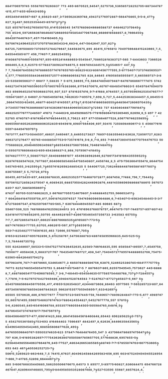 ⁸⁸⁴¹⁷⁰⁶⁹⁷⁹⁷⁴⁵,⁵⁵⁵⁸⁷⁶⁵⁷⁶²⁶⁰⁸³⁷,⁷⁷³,⁴⁶⁵'⁸⁶⁷⁰⁵²⁵·⁶⁴⁵⁴⁷:⁵²⁷⁵⁷³⁶·⁵³⁶⁵⁸⁵⁷²⁸²⁵²⁷⁰⁵'⁸⁸⁷³⁴⁴⁷⁸⁷′⁸¹⁵·⁴⁷⁷'⁸⁵⁵'⁶⁹⁴⁴³′⁸⁹⁵‽⁴⁹⁵³⁴⁹⁴¹⁴⁶⁵⁶⁷'⁶⁸⁷,⁸·⁸⁵⁶²⁵'⁴⁸⁷·³′⁷³⁶⁵⁶²⁸³⁶⁹⁷⁴⁸·⁴⁹⁴³⁷²⁷⁷⁶⁹⁷²⁸⁸⁷'⁵⁶⁸⁴⁷⁰⁸⁶⁵·⁵′⁵'⁸·⁴⁷⁷‽⁸²⁷·⁵‽⁴⁸⁷:⁵⁰⁵²⁵³⁵⁴⁴⁴⁵'⁸⁵⁷⁸⁷‽⁷‽⁷‽⁵²⁵,⁸⁵⁵⁷⁶⁷⁵⁴⁵²⁷⁶⁵⁸⁵⁰⁷⁵⁵:⁸¹⁴¹⁵³⁵⁶⁵⁴⁵,⁵⁴⁷⁵⁷⁶⁸⁹⁸⁰⁴⁶⁶⁸⁶⁵⁸⁸⁷³⁷,⁶⁴⁸⁴⁶²⁷³⁷⁹⁸⁴⁵‽⁷⁵⁵,⁸⁵³′⁶·⁵⁹⁷²⁶⁵⁶³⁶⁷⁴⁶⁴⁶⁴⁰⁷²⁶⁶⁸⁹⁵⁰⁷⁴⁵⁸⁵⁴⁴⁷⁷⁰⁶⁷⁸⁴⁶·⁸⁶⁸⁶⁶¹⁸⁵⁸⁸⁸⁵⁷:⁸·⁷⁶⁶⁶⁴⁵⁵‽⁸⁶⁴²⁶¹⁷⁴⁴⁶⁷⁴³′⁷:⁴⁵⁷'⁷⁰⁴¹⁶⁰⁴⁰⁵:⁵‽⁵⁸⁷⁰⁶⁷⁴²⁴⁹⁶⁴⁵²⁵³⁷³⁷⁰⁷⁹⁷⁸⁸³⁶⁵⁴³³′⁶·⁶⁸³′⁸·⁴⁴⁷'⁵⁰⁴²⁶⁴⁷·⁵³⁷:⁸²⁷‽⁶⁴⁷²⁵:⁷²⁶¹⁵⁰⁸⁰⁵′⁷³⁷⁰⁵⁰⁷²⁷⁸⁴²⁷⁶⁶⁴⁷·⁵⁴⁴⁵⁸³⁶⁷⁵·⁸⁹⁵,⁴⁰⁴¹⁵·⁵⁷⁶⁵⁸¹³,⁷⁰⁴⁹⁷⁵⁶⁶⁴⁸⁴¹⁵²⁴³⁶⁶⁵·⁷:⁵·⁶⁴⁵⁵⁴⁴⁵⁸⁵′⁸⁷⁷,⁴⁵⁶·⁷⁷⁴⁰⁷'⁷·⁸⁸⁶²⁵⁴⁵⁹⁵‽⁶¹⁴⁰⁸⁸⁷⁰⁷⁴⁴⁶⁵′⁵⁹⁵⁸⁷⁶⁷:⁸⁹⁵'⁶⁹⁵²⁴¹⁴⁴⁸⁸⁶⁹³′⁵⁵⁴⁵⁸⁴⁷·⁷⁰⁸⁶⁵²⁸¹⁸³⁸³⁷²⁷'⁵⁶⁵,⁷'⁸⁴⁴³⁶⁰³,⁷³⁶⁶⁵²⁶⁸⁶⁸⁴⁶⁵:⁵:⁶·⁵:⁶²⁵⁷⁵'⁵⁷⁷⁸⁸³⁷³⁸⁹⁸²⁴⁷⁶⁴⁶⁷⁵:⁵,⁶⁰⁶⁷⁴⁹⁴³⁴⁴⁵⁷⁵·⁵‽⁵⁵⁴⁶⁵′⁷,⁴⁴⁷·⁵‽⁷,⁷·⁷⁸⁴⁰⁶⁷⁸⁴⁵⁵⁶²⁷⁴⁷⁸⁸⁶⁶⁵⁵⁷⁷⁴⁷⁶⁷⁶⁵⁵⁷⁶⁵'⁸⁰⁸²⁵′⁶³³′⁸⁰⁶¹⁴⁵⁶⁷⁷⁷⁵⁹⁵·⁵'⁸⁷⁷⁵⁴⁰⁷′⁷³⁷³⁷⁴⁸⁵⁶⁹⁵³⁷′⁵:⁵⁷⁷·⁷⁷⁶⁰⁵⁹⁵⁵⁵⁸⁴³⁶⁴⁶⁵⁶⁵⁷²⁵⁷⁷'⁸⁹⁶⁶⁸⁰⁶⁵⁸²⁷⁸⁵,⁸²⁸·⁸⁴⁶⁴⁵,⁴¹⁶⁹⁵⁸⁵⁸⁵⁹⁵⁵⁸¹⁷·⁵·⁶⁶⁵⁵⁶⁹⁷³⁷'³′⁸²⁵'⁵³⁵⁸⁵⁶⁵⁶⁶³⁷'⁷,⁶⁶⁸¹⁷,⁷:⁵⁸⁸³⁵,⁷,⁵'⁸⁷⁵·⁵⁸⁶⁹⁵·⁷′⁵:⁵⁸⁶⁴⁷⁴⁸⁹⁴⁰⁷⁹⁴⁸⁷'⁶⁴⁷⁶⁷⁸⁶⁸⁶⁶⁷⁷⁷⁷⁴⁷⁵,⁵⁷⁴²⁶⁴⁸²⁷³⁴⁷⁴³⁶⁷⁴⁸⁵⁵⁶⁰⁵³⁷⁰⁷⁸⁶⁵⁷⁶⁵⁷⁸³⁸³⁸⁶⁶·⁸¹⁷⁹⁴³⁷⁰⁶⁷⁸·⁴⁰⁷⁶⁷'⁶⁸⁴⁸⁵⁴⁷⁶⁶⁰³′⁵,⁶⁵⁴⁹⁷⁸⁴⁷⁶⁹⁴⁰⁷⁹⁴⁶³,⁸⁹⁸⁹⁶⁴⁵²⁵⁴⁷⁶⁵⁰⁶⁸⁸³⁷⁰⁵·⁶⁰⁷·⁵³⁷,⁸⁷⁸¹⁶³⁵⁷⁴¹⁶·⁵′⁷'⁴¹⁶⁸⁸·⁸⁷⁶⁴⁵⁵⁷·⁵:⁸⁵⁷⁹⁵⁹⁶⁹⁸²⁵³⁵⁴⁷⁶⁵⁷⁷′⁷′⁵⁹⁸⁴⁷³⁸⁹⁷:³,⁶⁴⁶⁰⁷:⁵'⁷⁸⁸⁵⁴⁰⁵⁸⁷⁴⁸·⁷⁴⁶²⁶³⁵'⁷′⁸⁹⁵⁷⁸·⁷:⁶⁹⁸·⁵:⁷²⁷·⁵:⁴⁴⁴²⁵³⁶³⁸³⁴⁴⁴⁵⁷:⁵·⁸⁶⁴⁵⁵'⁵·⁵⁶⁶⁴⁷⁴⁵⁹³′⁶³⁴⁹⁵·⁴⁶⁸⁷⁷'⁸⁰⁴³⁷′⁸¹⁴⁹⁵⁵⁷:⁸⁷⁵‽⁷:⁶¹⁵³⁶⁷⁴¹⁸⁶⁶⁵⁸⁰⁵⁵⁵‽⁶⁴⁸⁵⁶⁴⁷²⁶⁰⁶⁹⁷⁰⁴³⁵‽³′⁷³⁴⁵⁵⁷⁷⁶⁶⁷⁶³⁸⁸⁶⁸⁸⁸⁷²⁸¹⁴³⁸³⁶⁸⁷⁴⁸⁴⁴⁰⁶⁶⁵⁸⁵³⁸³⁷‽⁷²⁵⁶³,⁷³⁷,⁶³⁴⁰⁴⁰⁴⁸⁸⁷⁷⁹⁸¹⁸⁴⁷‽⁴⁶⁸²⁵²⁵⁷⁷⁶⁷⁷⁷²⁴⁸⁵⁰⁷,⁴¹⁶⁷³,⁷′⁴⁴⁴⁰³′⁶·⁸⁰⁴⁹⁸⁹⁶⁸⁵⁷⁵'⁷⁷⁸¹⁶⁹⁸⁰⁶⁴⁷⁸⁵³⁶⁹⁴⁶⁵·⁶²⁶⁹⁸·⁶·⁵,⁸⁹⁷,⁷,⁴²⁵²⁷⁸⁵,⁶⁷⁴⁰⁷⁸⁷'⁸¹⁸⁷⁴⁹⁶⁴⁷⁴⁷⁶⁸⁹⁴⁴⁴⁵⁵:⁵·⁷⁵⁶²³,⁸⁵⁷,⁸⁷⁷′⁵⁵⁸⁶⁴⁶⁷⁷⁵²⁸·⁸⁵⁶⁷⁷⁶⁷⁴⁶²⁵⁹⁸⁹⁵‽⁶⁰⁶⁵⁵⁶⁸¹⁴⁰⁵²⁶²⁸⁶⁶⁸⁸⁰⁶³⁵²⁸³⁵′⁸⁹⁴⁹⁸¹⁸·⁸⁹⁸⁹⁷⁵⁶⁴⁴⁰⁶·⁶⁹⁷·⁵⁰⁴¹⁵,⁷²⁵⁰⁸⁹⁸⁴⁶⁰⁶¹⁷′³,⁵,⁴⁵⁶⁸⁷⁷⁶¹⁶⁵⁵⁹⁷'⁸⁴⁴⁹⁴⁷⁶⁹⁷⁹⁷‽⁷⁶⁷³⁷⁷⁷·⁶⁴⁷⁷³′⁵⁰⁴⁴⁵⁹⁷·⁴⁸⁶³⁷:⁵⁴⁶⁹⁴⁶⁷·⁵:⁸⁴⁶⁵⁵²⁷³⁸²⁷,⁷⁶⁸⁹⁷′⁵³⁸³⁵⁹⁴⁶³′⁸³⁶²⁸·⁷²⁸⁵⁶¹⁷²⁷·⁶²⁸³⁴⁸⁶³⁷²⁷²⁷⁶⁴⁷⁷,⁶⁵⁷⁴⁵'⁴⁴⁴⁸⁸⁵⁴⁷⁷⁵³′⁵′⁷³⁵⁷⁴¹⁶⁷⁸·⁵′⁸·⁸·⁷'⁸·⁸⁹³,⁷′⁴⁶⁴⁴⁷³⁸⁰⁴¹⁵⁴⁸⁷⁷⁰⁷⁹⁴⁴⁷⁶⁷⁵³,⁵⁰⁷⁷⁵⁶⁸⁰⁸²⁸·⁴⁹⁴⁰⁴⁶⁵⁹⁶³⁴⁹⁸⁸⁷‽⁶⁸⁵⁵⁴⁹⁸³⁷⁵⁶⁰⁷⁹⁵⁶⁸·⁷⁰⁴⁶⁸¹⁴⁸⁴¹⁵‽⁵'⁵⁹⁵⁰⁷⁵⁷⁶⁶⁰⁶⁴⁸⁴³′⁶⁹⁵′⁴⁹⁴³⁸⁶⁸³⁷'⁵·⁸⁶⁸·⁷⁰⁷⁹⁵⁶⁷′⁴¹⁸⁴⁵‽⁵⁰⁷⁴⁸²⁷⁷⁷⁷⁷·⁵·⁵⁰⁸⁰⁷⁷⁵²⁷:⁵⁸⁴⁰⁸⁸⁶⁶⁶¹⁸⁷⁷,⁴⁵⁴⁹⁶³⁸⁹⁸²⁶⁴⁶·⁶²⁷⁸⁶¹⁷³⁴¹⁸¹⁸⁶⁴³⁵⁵⁵⁶⁵²⁵‽⁸²⁸⁷⁴⁷⁶³⁸⁹⁴⁷⁴²⁸·⁷⁸⁷⁷⁸⁰⁷·⁶⁰⁴⁰⁶⁶⁵⁸⁵⁴⁸⁰⁴⁴⁷⁵⁸⁵⁴⁰⁸⁰⁷·⁴⁴⁵⁶⁷⁴⁸·⁸·⁵,⁴⁷⁵′⁷⁵⁶³⁶⁶⁴¹⁵⁹⁴⁷⁸·⁸⁶⁴⁴⁷⁵⁴⁵⁴⁵⁷⁴⁵′⁶⁵⁵·³′⁸²⁵⁹⁵‽⁵·⁷‽⁶⁵⁵⁷⁴¹⁸²⁶⁹⁸²⁴⁸⁸⁵⁴²⁵,⁵,⁵⁴⁴⁰⁶⁷⁷²⁵:⁷³⁶²⁴⁶⁸⁸⁴⁴⁸⁷⁸⁶⁵⁸⁸¹⁴⁹⁷⁷⁸⁰⁷‽⁸³⁶⁷⁵⁵⁶⁶⁷·⁵,⁵:⁷⁵⁷²⁶·⁸⁷⁵‽⁸⁰⁴⁵⁵:⁴⁰⁷³⁴³⁵'⁸⁵⁷·⁴⁴⁸²⁶⁸⁷⁸⁸³⁵·⁴⁸⁶²⁵³⁵²⁵⁷⁷⁷⁸⁴⁶⁸⁷⁰⁷²⁸⁷⁷:⁸⁰⁸⁷⁴⁵⁸·⁷⁷⁴⁸⁸·⁷⁹⁶·⁷·⁷⁹⁴⁴⁵‽⁵⁹⁷⁵⁶¹⁵²⁷²⁸⁵⁸²⁴³⁷⁹⁵⁴⁷,⁶·⁴⁰⁸⁹⁴³⁵·⁶⁸⁸⁵⁷⁹⁵⁰⁴²⁸²⁴⁴⁶⁹⁶³⁸⁷⁶·⁴⁴⁸¹⁴⁵⁵⁶⁶⁹⁶⁹⁸⁸⁶⁸⁸⁷⁸⁸⁶¹⁵,⁵⁶⁷⁰⁷³⁸³⁵′⁷,⁶²⁷·⁵⁸⁸⁵⁸⁹⁵⁰⁶⁹⁷‽⁸⁷⁴³⁷,⁶⁰⁷⁰⁵'⁵³⁵⁷⁴⁶⁶²⁸²⁵·³,⁶⁶⁷⁶⁸⁷⁷⁰⁵⁵⁷²⁴⁶⁷⁹⁸⁰⁷:⁵′⁴⁶⁸⁸⁸⁴⁵²⁷⁵⁵:⁵⁶⁶⁶⁵²⁴¹⁷‽⁷,⁶⁰⁴²⁶⁸⁴¹⁸⁴⁷⁵⁵⁹⁷⁵⁸·⁸¹⁷·⁵⁰⁶¹⁸⁷⁴²⁵⁹⁷⁴⁵³⁷,⁷⁹⁴⁷⁴⁵⁶⁰⁵⁶⁶⁵⁶⁴⁸⁸⁶·⁶·⁷′⁴⁵⁴⁰⁷′⁵'⁶⁵⁶³⁴⁵⁴⁸⁴⁴⁵'⁵'³′⁷⁶⁷²⁷⁵⁸⁰⁶⁷⁵⁴⁷:⁸⁷⁶²⁵⁹⁷⁰⁶⁷⁷⁸⁵′⁵⁶⁵:⁷,⁶³⁶⁷⁸⁴⁴⁴⁶⁹⁴⁵⁵⁰⁷′⁴⁸⁵,⁶⁰⁶⁸⁵,⁶⁸⁷‽⁵⁹⁴⁶⁷′⁵⁰⁶·⁵²⁵,⁷⁴⁸¹⁶⁶⁸⁶⁴¹⁶²⁵⁹⁸²⁸⁴⁶¹³,³′⁵,⁴⁷⁶¹⁶⁹⁶³⁷⁶⁸⁰⁷⁸⁷⁹⁷·⁴⁶⁴⁷⁴⁷⁵'⁷⁰⁷'⁷⁴⁴⁹⁷⁵⁷'⁸⁹⁷′⁸⁰⁷′⁴²⁸³⁴¹⁸¹⁴¹⁷⁵⁷⁴⁶⁵⁸²⁶¹⁵:⁵⁰⁷⁹⁵,⁴⁸⁴⁴⁶²⁸¹⁸⁵⁷′⁴²⁶⁶⁷⁹⁵⁴⁶⁵⁴⁵⁷³⁵⁶⁷³³,³′⁶³⁵⁸³,⁶⁵⁷⁵⁵‽⁷′⁷:⁷·⁴⁶⁷²⁸⁶⁵⁴⁷⁸⁴³⁷:⁶⁶⁶²⁵'⁸⁸⁶⁷⁶⁶⁶⁸⁵³⁵‽⁸¹⁶⁵⁸⁰⁷'⁷⁷³′⁵‽⁸⁸⁷′⁷⁴⁷⁶⁵⁶³′⁷⁷⁷⁵⁵:⁶³⁷⁰⁵·⁴⁶⁶²⁶¹⁵'⁵⁶⁷·⁸⁷⁷‽⁵⁸⁵⁵⁶¹⁵‽⁵⁰³′⁷'⁸²⁵⁴⁸²⁷⁷⁷⁷⁴⁵⁶¹⁶³⁵·⁴⁶³,⁷²⁶⁶⁶·⁵⁵⁷⁶⁸⁸⁷:⁷⁰⁵‽⁸¹⁶⁵³′⁸²⁵⁴⁶³⁷′⁶⁹⁵⁷⁶²⁸⁹⁶·⁵:⁸¹⁵²⁵⁸⁷⁶⁷:⁵⁴⁷⁵⁶³⁸⁸⁷⁸³′⁴⁸⁶⁷⁴⁵⁸⁹⁵⁹⁶⁶⁸³⁵:⁶⁴⁵′⁵²⁵'⁵‽⁷·⁵·⁷⁸⁴⁴⁴⁶⁷³⁵⁷⁵‽⁵⁵⁵,⁸²⁴²⁴⁸⁶⁰⁷·⁵⁸⁵³³′⁵'⁵⁹⁴⁷⁵²⁷⁷⁴⁷⁴³⁶⁴⁵²⁶³⁵:⁸²⁵⁸⁵'⁷⁴⁶¹⁶⁴⁸³⁵:⁵⁹⁵,⁸⁵⁸⁵⁸⁴⁷'⁸⁶⁵⁹⁷:⁷:⁴⁵⁴⁹⁷⁵⁸·⁷⁸⁵⁰⁸⁷⁷,⁴⁰⁵⁸⁴³⁶·⁵·⁶⁸⁸³⁷²⁷′⁷⁶⁷,⁷⁶⁴³⁵⁴⁶¹⁷⁴⁸¹⁷²⁷·⁴⁰⁸·⁵⁴⁷:⁷⁵⁴⁰⁴⁵⁷²⁷⁷⁸⁹⁵⁷⁴⁴⁸⁸⁸⁶⁵²⁷⁰⁶·⁷⁵⁴⁷⁵'⁶³⁵⁶⁵'⁶⁸⁴²⁶⁴⁸⁵⁷⁹⁴²⁷‽⁵⁹⁷⁹⁸³⁴¹⁶·⁷⁰⁷'⁷'⁸⁹⁷⁸⁶⁶⁵·⁵³⁴⁶⁵⁴⁶⁷⁷:³,⁶⁸⁵⁰⁷⁴⁸⁸⁸⁵⁸⁶⁷⁵⁶·⁶³⁸⁷⁵·⁵²⁴⁶⁵²⁵³⁸⁰⁷⁴⁵'⁶⁸⁴¹⁷⁷⁷⁵⁷⁷⁵‽⁷⁴⁷⁷³,⁶²⁵²⁷⁴⁸⁵⁵⁴⁵⁰⁵⁴⁷⁰⁷⁹³,⁵:⁸⁶⁴⁶⁷′⁸⁵⁷⁵⁴⁶⁷'⁵,⁷,⁸⁸⁷⁶⁶³⁷′⁸⁶⁵·⁶²⁵⁵⁷⁹⁴⁹⁵⁴⁵:⁷⁵⁷³⁶²⁷,⁴⁴⁵'⁶⁸⁸⁸⁸·⁷·⁴⁸⁸⁷⁸⁰⁶⁵⁴¹⁷⁷⁵′⁶⁹⁶⁰⁷⁸⁵⁸⁵·⁷,³′⁸·⁷'⁶⁰⁴⁴⁵'⁶⁵⁴⁵⁸⁴⁶³⁵′⁵⁷⁷⁵⁸⁵⁷⁵⁴⁴⁸⁰⁷⁶⁸·⁷³⁷‽⁷′⁷²⁸⁴⁵⁵⁷‽⁷:⁷⁷⁸¹⁶·⁷'⁵'⁶²⁷⁹⁷⁵⁷⁰⁴²⁷⁹⁴⁹⁴⁸⁶·⁴⁹⁴⁰⁴¹⁵²⁸⁷⁴⁴⁵⁸³,⁷'⁵²⁴⁷⁶²⁷'⁸⁷⁷²⁷‽⁸⁵⁸³⁷'⁵·⁶⁶⁷,⁵‽⁸⁵⁴⁵⁷⁰⁶⁸⁵⁶⁶⁸⁴⁵⁶¹⁷⁰⁵⁵⁶·⁴¹⁷·⁴¹⁶⁵⁵′⁵²⁶³⁵⁴⁸³⁷·⁴²⁴⁴⁴⁸⁷³⁶⁰⁸·⁸⁶⁴⁶³,⁸⁹⁷⁷⁵⁶⁵,⁷'⁵⁶⁵²⁸⁵⁷²³′⁸⁰⁷·⁸⁴⁴⁹⁷³⁴⁵⁶¹⁶⁵⁶⁷⁸⁸⁵⁹⁴³⁸⁶⁷⁸⁴³⁸²⁵,⁵⁶⁶²⁸¹⁵³⁵⁷⁷⁰⁵⁹⁴⁵⁶⁹⁵′⁷:⁶³³′⁶²⁶⁹⁷‽⁸⁵⁵⁰⁵,⁵⁵⁷⁰⁶³⁶·⁴⁸⁶·⁸⁷⁶⁵⁷⁷⁶⁷⁷,⁷⁷⁵⁰⁷⁵⁷²³′⁵⁸⁵⁷⁴⁴⁵′⁷⁵⁸·⁷⁴⁴⁰⁶⁵⁷'⁷⁸⁸⁹⁸²⁸⁴⁸⁴⁷'⁷⁷⁵'⁵:⁶⁷⁷,⁴⁹⁸⁹⁷⁴⁷⁵⁵·⁶⁶⁵⁷⁸¹⁴⁹⁵:⁵⁹⁶⁹⁷⁵⁴⁸⁶³⁷⁶⁷⁴⁷⁸³′⁷⁸⁸⁰⁴²⁴⁵⁵⁴⁸²⁷:⁵⁴⁵²⁷⁶⁷⁷⁷⁷⁸·⁵⁵⁷,⁵⁷⁸¹⁵‽⁵′⁶·⁴²⁶⁰⁵⁴⁵:⁸⁴⁵′⁶⁵⁴¹⁶⁰⁶⁶⁷⁸⁸·⁸⁵⁵³⁵⁷⁷⁴⁶⁰⁵⁹⁴⁴⁵⁰⁵′⁵⁰⁵⁹⁸⁴⁷⁶⁵:⁸⁴⁸¹⁶·⁵‽⁸⁴⁷⁸⁶⁴⁵⁴⁷³⁷⁴⁷⁴⁸¹⁸¹⁷'⁷⁹⁴⁷⁵⁶⁷⁹⁷‽⁶⁵⁸⁴⁵⁶⁶⁴⁶⁹⁷⁵⁷′⁴⁷⁷:⁶⁹⁶¹⁴¹⁴²⁵·⁶⁸⁸·⁸⁶⁴¹⁴⁵⁸⁸⁴⁵⁶¹⁸⁴⁶⁰⁸⁴⁸·⁶⁹⁴⁴³,⁶⁹⁶²⁸⁵⁶²⁵‽⁵'⁷⁵⁷‽⁵,⁴⁵⁴²⁷⁰⁵³⁶¹⁵⁸⁵‽⁷⁵³′⁶⁹³,⁸¹⁶⁴⁶⁴⁴⁰³,⁷⁵⁶⁶⁴⁹⁷,⁴⁸⁴²⁴⁹⁷·⁸·⁶²⁶³⁶·⁸⁴⁴⁶⁶³⁵⁸⁴³⁵⁶⁵‽⁶³⁴⁹⁶⁵⁴⁰⁵⁹⁴⁵⁴²⁴⁶⁵·⁶⁰⁸⁵⁸⁵⁶⁰⁶⁸⁷⁷⁶²⁸·⁴⁹⁵‽⁸⁴⁷⁶⁵⁹⁵⁹⁶⁶⁴⁰⁷⁶⁷'⁵⁹⁵⁰⁵³⁷⁴⁶³⁵′⁶²³,⁵⁷⁸⁴⁷'⁷⁶⁴⁸⁴⁸⁷⁶⁴⁹⁵·⁵⁴⁷,³,⁴³⁷⁹⁶⁶⁴⁷⁸⁶⁸⁹⁷⁴⁷⁵⁶⁴⁷‽⁵‽⁷⁹⁷,⁶³⁶·⁵'⁶¹⁸⁹⁵³⁸²⁶⁹⁷′⁷⁷⁷⁵⁴³⁶³⁶³⁸⁰⁷⁰⁵⁰⁵⁰⁸¹⁷⁸⁵⁶⁵⁷⁷⁰⁵·⁵⁷⁷⁶⁴⁸⁸³⁶·⁶⁹⁵⁷⁸⁵⁵'⁵‽⁶²⁵⁸⁴⁰⁴⁹⁸⁵⁵⁶⁴⁰⁶³⁷⁶⁶⁴⁸⁷⁶·⁸⁴⁵'⁷⁷⁵²⁷·⁴⁸⁶³⁴²⁶⁶⁵³⁸⁵⁵⁸⁵‽⁸⁸⁷⁴⁵'⁷′⁷'⁵⁷⁸⁵⁵⁰⁷⁴⁷⁰³′⁶⁰⁷⁷⁵³⁶⁰⁵‽⁶⁹³,⁶⁴³,⁴⁶⁷‽⁴⁰⁵³⁶²⁵²⁷²⁵'⁷‽⁵⁰⁶¹⁵·⁵²⁶⁹⁸²⁵'⁸⁶³′⁶⁴⁸·⁷:⁵,⁷⁴⁴¹⁵:⁶⁷⁶³⁷:⁶⁰⁴⁹⁶³⁴⁵⁸⁸⁴²⁶⁹⁵⁸³′⁶⁵⁶·⁸⁹⁵,⁶⁰³′⁸⁷⁵²⁴⁹⁴⁹⁴⁹⁴⁵⁵²⁸⁹⁵⁴⁷'⁶⁶⁶·⁷'⁴¹⁷⁸⁵:⁵²⁸⁹⁸·⁶⁶⁴⁴⁴⁶⁷‽⁷‽⁸⁸⁵,⁵′⁶⁰⁶⁷⁸⁶⁸³⁵⁴⁴⁹⁸⁸⁵·⁵⁸⁶²⁵⁰⁵⁰⁶⁶⁷⁶⁶⁷⁵:⁶⁴⁵⁷³,⁵,⁸⁹⁵⁷⁷·⁵'⁸⁹⁷⁷⁵′⁶⁰⁸²⁷·⁶³⁶⁰⁸⁴⁴⁷⁵,⁶⁹⁴⁷⁶⁶⁷²⁸⁴⁶⁷⁸⁴⁷:⁶²⁸⁹⁶⁴⁴¹⁴⁶⁸⁰⁵·⁷⁹⁵‽⁵′⁸⁴⁴⁹⁵⁸⁵⁰⁵³⁵²⁸⁰⁸⁷⁴⁸⁸·⁷‽⁵²⁷′⁵³⁵⁹⁵,⁵⁵⁶⁸⁷·⁸⁸⁵⁷⁶²⁴:⁴:
